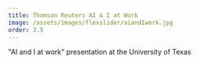 ```yaml
---
title: Thomson Reuters AI & I at Work
image: /assets/images/flexslider/aiandIwork.jpg 
order: 3.5 
---
```

"AI and I at work" presentation at the University of Texas